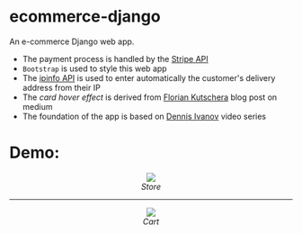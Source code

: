 # ecommerce-django
An e-commerce Django web app.
- The payment process is handled by the [Stripe API](https://stripe.com/docs/stripe-js)
- `Bootstrap` is used to style this web app
- The [ipinfo API](https://github.com/ipinfo/python) is used to enter automatically the customer's delivery address from their IP
- The *card hover effect* is derived from [Florian Kutschera](https://medium.com/@Florian/freebie-google-material-design-shadow-helper-2a0501295a2d) blog post on medium
- The foundation of the app is based on [Dennis Ivanov](https://www.youtube.com/watch?v=_ELCMngbM0E&list=PL-51WBLyFTg0omnamUjL1TCVov7yDTRng) video series

# Demo:
<p align="center">
  <img src="demo-1.gif"/> 
  <br>
  <i>Store</i>
</p>

---------------------------------------------

<p align="center">
  <img src="demo-2.gif"/>
  <br>
  <i>Cart</i>
</p>


